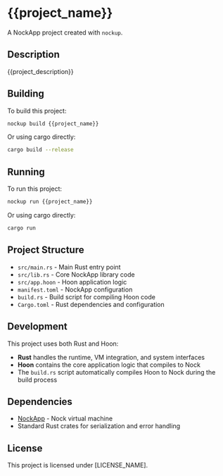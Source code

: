 # {{project_name}}

A NockApp project created with `nockup`.

## Description

{{project_description}}

## Building

To build this project:

```bash
nockup build {{project_name}}
```

Or using cargo directly:

```bash
cargo build --release
```

## Running

To run this project:

```bash
nockup run {{project_name}}
```

Or using cargo directly:

```bash
cargo run
```

## Project Structure

- `src/main.rs` - Main Rust entry point
- `src/lib.rs` - Core NockApp library code  
- `src/app.hoon` - Hoon application logic
- `manifest.toml` - NockApp configuration
- `build.rs` - Build script for compiling Hoon code
- `Cargo.toml` - Rust dependencies and configuration

## Development

This project uses both Rust and Hoon:

- **Rust** handles the runtime, VM integration, and system interfaces
- **Hoon** contains the core application logic that compiles to Nock
- The `build.rs` script automatically compiles Hoon to Nock during the build process

## Dependencies

- [NockApp](https://github.com/zorp-corp/nockchain) - Nock virtual machine
- Standard Rust crates for serialization and error handling

## License

This project is licensed under [LICENSE_NAME].
